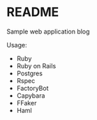# README

Sample web application blog

Usage:
- Ruby
- Ruby on Rails
- Postgres
- Rspec
- FactoryBot
- Capybara
- FFaker
- Haml
